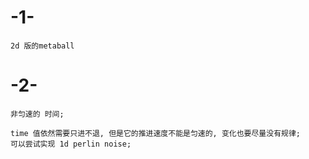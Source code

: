 

# -1-
    2d 版的metaball

# -2-
    非匀速的 时间;

    time 值依然需要只进不退, 但是它的推进速度不能是匀速的, 变化也要尽量没有规律;
    可以尝试实现 1d perlin noise;
    
     








